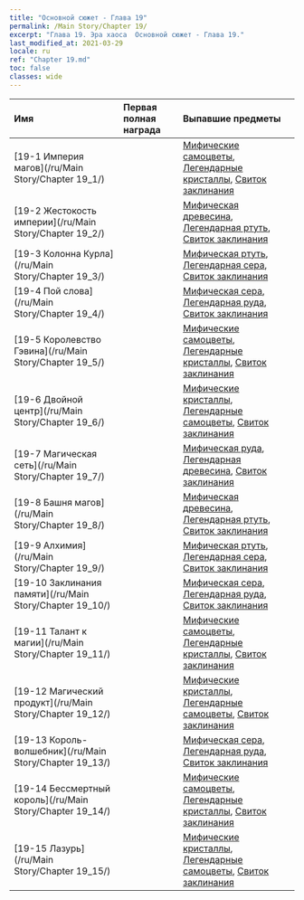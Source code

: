 ```yaml
---
title: "Основной сюжет - Глава 19"
permalink: /Main Story/Chapter 19/
excerpt: "Глава 19. Эра хаоса  Основной сюжет - Глава 19."
last_modified_at: 2021-03-29
locale: ru
ref: "Chapter 19.md"
toc: false
classes: wide
---
```


  | Имя |  Первая полная награда | Выпавшие предметы |
  |:------------|:------------|:------------| 
  | [19-1 Империя магов](/ru/Main Story/Chapter 19_1/) |  | [Мифические самоцветы](/ru/Items/mat_65/), [Легендарные кристаллы](/ru/Items/mat_59/), [Свиток заклинания](/ru/Items/con_694/) |
  | [19-2 Жестокость империи](/ru/Main Story/Chapter 19_2/) |  | [Мифическая древесина](/ru/Items/mat_62/), [Легендарная ртуть](/ru/Items/mat_56/), [Свиток заклинания](/ru/Items/con_694/) |
  | [19-3 Колонна Курла](/ru/Main Story/Chapter 19_3/) |  | [Мифическая ртуть](/ru/Items/mat_63/), [Легендарная сера](/ru/Items/mat_57/), [Свиток заклинания](/ru/Items/con_694/) |
  | [19-4 Пой слова](/ru/Main Story/Chapter 19_4/) |  | [Мифическая сера](/ru/Items/mat_64/), [Легендарная руда](/ru/Items/mat_54/), [Свиток заклинания](/ru/Items/con_694/) |
  | [19-5 Королевство Гэвина](/ru/Main Story/Chapter 19_5/) |  | [Мифические самоцветы](/ru/Items/mat_65/), [Легендарные кристаллы](/ru/Items/mat_59/), [Свиток заклинания](/ru/Items/con_694/) |
  | [19-6 Двойной центр](/ru/Main Story/Chapter 19_6/) |  | [Мифические кристаллы](/ru/Items/mat_66/), [Легендарные самоцветы](/ru/Items/mat_58/), [Свиток заклинания](/ru/Items/con_694/) |
  | [19-7 Магическая сеть](/ru/Main Story/Chapter 19_7/) |  | [Мифическая руда](/ru/Items/mat_61/), [Легендарная древесина](/ru/Items/mat_55/), [Свиток заклинания](/ru/Items/con_694/) |
  | [19-8 Башня магов](/ru/Main Story/Chapter 19_8/) |  | [Мифическая древесина](/ru/Items/mat_62/), [Легендарная ртуть](/ru/Items/mat_56/), [Свиток заклинания](/ru/Items/con_694/) |
  | [19-9 Алхимия](/ru/Main Story/Chapter 19_9/) |  | [Мифическая ртуть](/ru/Items/mat_63/), [Легендарная сера](/ru/Items/mat_57/), [Свиток заклинания](/ru/Items/con_694/) |
  | [19-10 Заклинания памяти](/ru/Main Story/Chapter 19_10/) |  | [Мифическая сера](/ru/Items/mat_64/), [Легендарная руда](/ru/Items/mat_54/), [Свиток заклинания](/ru/Items/con_694/) |
  | [19-11 Талант к магии](/ru/Main Story/Chapter 19_11/) |  | [Мифические самоцветы](/ru/Items/mat_65/), [Легендарные кристаллы](/ru/Items/mat_59/), [Свиток заклинания](/ru/Items/con_694/) |
  | [19-12 Магический продукт](/ru/Main Story/Chapter 19_12/) |  | [Мифические кристаллы](/ru/Items/mat_66/), [Легендарные самоцветы](/ru/Items/mat_58/), [Свиток заклинания](/ru/Items/con_694/) |
  | [19-13 Король-волшебник](/ru/Main Story/Chapter 19_13/) |  | [Мифическая сера](/ru/Items/mat_64/), [Легендарная руда](/ru/Items/mat_54/), [Свиток заклинания](/ru/Items/con_694/) |
  | [19-14 Бессмертный король](/ru/Main Story/Chapter 19_14/) |  | [Мифические самоцветы](/ru/Items/mat_65/), [Легендарные кристаллы](/ru/Items/mat_59/), [Свиток заклинания](/ru/Items/con_694/) |
  | [19-15 Лазурь](/ru/Main Story/Chapter 19_15/) |  | [Мифические кристаллы](/ru/Items/mat_66/), [Легендарные самоцветы](/ru/Items/mat_58/), [Свиток заклинания](/ru/Items/con_694/) |
